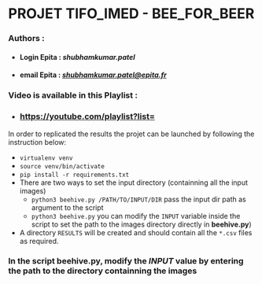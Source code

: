 # PROJET TIFO_IMED - BEE_FOR_BEER

### **Authors** :
- #### **Login Epita** : ***shubhamkumar.patel***
- #### **email Epita** : ***shubhamkumar.patel@epita.fr***

### Video is available in this Playlist :
- ### https://youtube.com/playlist?list=


In order to replicated the results the projet can be launched by following the instruction below:
- `virtualenv venv`
- `source venv/bin/activate`
- `pip install -r requirements.txt`
- There are two ways to set the input directory (containning all the input images)
  - `python3 beehive.py /PATH/TO/INPUT/DIR` pass the input dir path as argument to the script
  - `python3 beehive.py` you can modify the `INPUT` variable inside the script to set the path to the images directory directly in **beehive.py**)
- A directory `RESULTS` will be created and should contain all the `*.csv` files as required.

### **In the script beehive.py, modify the ***INPUT*** value by entering the path to the directory containning the images**
